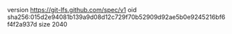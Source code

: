 version https://git-lfs.github.com/spec/v1
oid sha256:015d2e94081b139a9d08d12c729f70b52909d92ae5b0e9245216bf6f4f2a937d
size 2040
